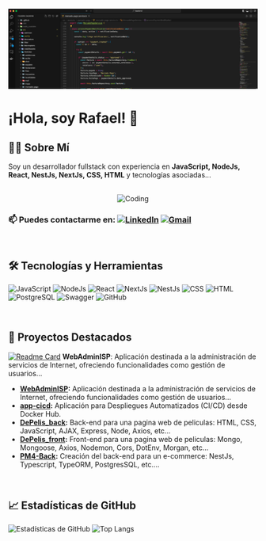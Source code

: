 ![Banner](https://github.com/rvh2776/rvh2776/blob/main/Banner.png)

# ¡Hola, soy Rafael! 👋

## 👨‍💻 Sobre Mí
Soy un desarrollador fullstack con experiencia en **JavaScript, NodeJs, React, NestJs, NextJs, CSS, HTML** y tecnologías asociadas...

<br>

<div align="center">
  <img src="https://media.giphy.com/media/f3iwJFOVOwuy7K6FFw/giphy.gif" alt="Coding" width="400"/>
</div>

### 📫 Puedes contactarme en: [![LinkedIn](https://img.shields.io/badge/LinkedIn-blue?logo=linkedin&logoColor=white)](https://www.linkedin.com/in/rafael-v-h-25a928165/) [![Gmail](https://img.shields.io/badge/Email-red?logo=gmail&logoColor=white)](mailto:rafael.vh@gmail.com)

<br>

## 🛠️ Tecnologías y Herramientas
![JavaScript](https://img.shields.io/badge/-JavaScript-F7DF1E?logo=javascript&logoColor=black&style=flat-square)
![NodeJs](https://img.shields.io/badge/-NodeJs-339933?logo=node.js&logoColor=white&style=flat-square)
![React](https://img.shields.io/badge/-React-61DAFB?logo=react&logoColor=black&style=flat-square)
![NextJs](https://img.shields.io/badge/-NextJs-000000?logo=next.js&logoColor=white&style=flat-square)
![NestJs](https://img.shields.io/badge/-NestJs-E0234E?logo=nestjs&logoColor=white&style=flat-square)
![CSS](https://img.shields.io/badge/-CSS-1572B6?logo=css3&logoColor=white&style=flat-square)
![HTML](https://img.shields.io/badge/-HTML5-E34F26?logo=html5&logoColor=white&style=flat-square)
![PostgreSQL](https://img.shields.io/badge/-PostgreSQL-336791?logo=postgresql&logoColor=white&style=flat-square)
![Swagger](https://img.shields.io/badge/-Swagger-85EA2D?logo=swagger&logoColor=black&style=flat-square)
![GitHub](https://img.shields.io/badge/-GitHub-181717?logo=github&logoColor=white&style=flat-square)

<br>

## 🚀 Proyectos Destacados

[![Readme Card](https://github-readme-stats.vercel.app/api/pin/?username=tu-usuario&repo=WebAdminISP&theme=dark)](https://github.com/tu-usuario/WebAdminISP)
**WebAdminISP**: Aplicación destinada a la administración de servicios de Internet, ofreciendo funcionalidades como gestión de usuarios...

- **[WebAdminISP](https://github.com/WebAdminISP):** Aplicación destinada a la administración de servicios de Internet, ofreciendo funcionalidades como gestión de usuarios...
- **[app-cicd](https://github.com/rvh2776/app-cicd):** Aplicación para Despliegues Automatizados (CI/CD) desde Docker Hub.
- **[DePelis_back](https://github.com/rvh2776/DePelis_back):** Back-end para una pagina web de peliculas: HTML, CSS, JavaScript, AJAX, Express, Node, Axios, etc...
- **[DePelis_front](https://github.com/rvh2776/dePelis_front):** Front-end para una pagina web de peliculas: Mongo, Mongoose, Axios, Nodemon, Cors, DotEnv, Morgan, etc...
- **[PM4-Back](https://github.com/rvh2776/PM4-Back):** Creación del back-end para un e-commerce: NestJs, Typescript, TypeORM, PostgresSQL, etc....

<br>

## 📈 Estadísticas de GitHub

![Estadísticas de GitHub](https://github-readme-stats.vercel.app/api?username=rvh2776&show_icons=true&theme=dark) ![Top Langs](https://github-readme-stats.vercel.app/api/top-langs/?username=rvh2776&layout=compact&theme=dark)

<br>


